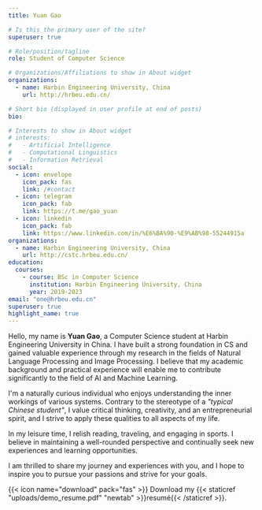 ```yaml
---
title: Yuan Gao

# Is this the primary user of the site?
superuser: true

# Role/position/tagline
role: Student of Computer Science

# Organizations/Affiliations to show in About widget
organizations:
  - name: Harbin Engineering University, China
    url: http://hrbeu.edu.cn/

# Short bio (displayed in user profile at end of posts)
bio: 

# Interests to show in About widget
# interests:
#   - Artificial Intelligence
#   - Computational Linguistics
#   - Information Retrieval
social:
  - icon: envelope
    icon_pack: fas
    link: /#contact
  - icon: telegram
    icon_pack: fab
    link: https://t.me/gao_yuan
  - icon: linkedin
    icon_pack: fab
    link: https://www.linkedin.com/in/%E6%BA%90-%E9%AB%98-55244915a
organizations:
  - name: Harbin Engineering University, China
    url: http://cstc.hrbeu.edu.cn/
education:
  courses:
    - course: BSc in Computer Science
      institution: Harbin Engineering University, China
      year: 2019-2023
email: "one@hrbeu.edu.cn"
superuser: true
highlight_name: true
---
```

Hello, my name is **Yuan Gao**, a Computer Science student at Harbin Engineering University in China. I have built a strong foundation in CS and gained valuable experience through my research in the fields of Natural Language Processing and Image Processing. I believe that my academic background and practical experience will enable me to contribute significantly to the field of AI and Machine Learning.

I'm a naturally curious individual who enjoys understanding the inner workings of various systems. Contrary to the stereotype of a *"typical Chinese student"*, I value critical thinking, creativity, and an entrepreneurial spirit, and I strive to apply these qualities to all aspects of my life.

In my leisure time, I relish reading, traveling, and engaging in sports. I believe in maintaining a well-rounded perspective and continually seek new experiences and learning opportunities.

I am thrilled to share my journey and experiences with you, and I hope to inspire you to pursue your passions and strive for your goals.

{{< icon name="download" pack="fas" >}} Download my {{< staticref "uploads/demo_resume.pdf" "newtab" >}}resumé{{< /staticref >}}.